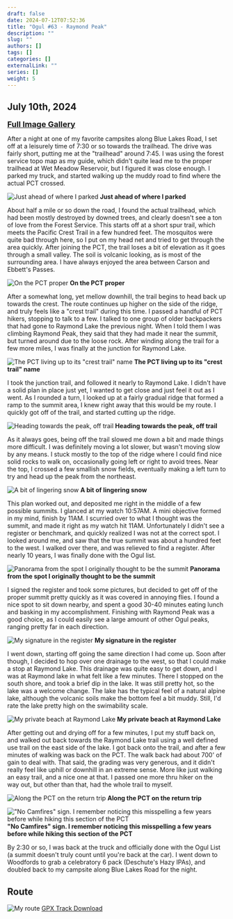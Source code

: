```yaml
---
draft: false
date: 2024-07-12T07:52:36
title: "Ogul #63 - Raymond Peak"
description: ""
slug: ""
authors: []
tags: []
categories: []
externalLink: ""
series: []
weight: 5
---
```

## July 10th, 2024
<a href="../../galleries/raymond-peak-gallery/"><font size="4"><b>Full Image Gallery</b></font></a>

After a night at one of my favorite campsites along Blue Lakes Road, I set off at a leisurely time of 7:30 or so towards the trailhead. The drive was fairly short, putting me at the "trailhead" around 7:45. I was using the forest service topo map as my guide, which didn't quite lead me to the proper trailhead at Wet Meadow Reservoir, but I figured it was close enough. I parked my truck, and started walking up the muddy road to find where the actual PCT crossed. 

![Just ahead of where I parked](https://s3.us-west-1.wasabisys.com/web-assets/raymond-peak-7-10-24/PXL_20240710_144647037.jpg?classes=shadow)
**Just ahead of where I parked**

About half a mile or so down the road, I found the actual trailhead, which had been mostly destroyed by downed trees, and clearly doesn't see a ton of love from the Forest Service. This starts off at a short spur trail, which meets the Pacific Crest Trail in a few hundred feet. The mosquitos were quite bad through here, so I put on my head net and tried to get through the area quickly. After joining the PCT, the trail loses a bit of elevation as it goes through a small valley. The soil is volcanic looking, as is most of the surrounding area. I have always enjoyed the area between Carson and Ebbett's Passes.

![On the PCT proper](https://s3.us-west-1.wasabisys.com/web-assets/raymond-peak-7-10-24/PXL_20240710_150218415.jpg?classes=shadow)
**On the PCT proper**

After a somewhat long, yet mellow downhill, the trail begins to head back up towards the crest. The route continues up higher on the side of the ridge, and truly feels like a "crest trail" during this time. I passed a handful of PCT hikers, stopping to talk to a few. I talked to one group of older backpackers that had gone to Raymond Lake the previous night. When I told them I was climbing Raymond Peak, they said that they had made it near the summit, but turned around due to the loose rock. After winding along the trail for a few more miles, I was finally at the junction for Raymond Lake. 

![The PCT living up to its "crest trail" name](https://s3.us-west-1.wasabisys.com/web-assets/raymond-peak-7-10-24/PXL_20240710_154703145.jpg?classes=shadow)
**The PCT living up to its "crest trail" name**

I took the junction trail, and followed it nearly to Raymond Lake. I didn't have a solid plan in place just yet, I wanted to get close and just feel it out as I went. As I rounded a turn, I looked up at a fairly gradual ridge that formed a ramp to the summit area, I knew right away that this would be my route. I quickly got off of the trail, and started cutting up the ridge.

![Heading towards the peak, off trail](https://s3.us-west-1.wasabisys.com/web-assets/raymond-peak-7-10-24/PXL_20240710_164522169.jpg?classes=shadow)
**Heading towards the peak, off trail**

As it always goes, being off the trail slowed me down a bit and made things more difficult. I was definitely moving a lot slower, but wasn't moving slow by any means. I stuck mostly to the top of the ridge where I could find nice solid rocks to walk on, occasionally going left or right to avoid trees. Near the top, I crossed a few smallish snow fields, eventually making a left turn to try and head up the peak from the northeast. 

![A bit of lingering snow](https://s3.us-west-1.wasabisys.com/web-assets/raymond-peak-7-10-24/PXL_20240710_172929508.jpg?classes=shadow)
**A bit of lingering snow**

This plan worked out, and deposited me right in the middle of a few possible summits. I glanced at my watch 10:57AM. A mini objective formed in my mind, finish by 11AM. I scurried over to what I thought was the summit, and made it right as my watch hit 11AM. Unfortunately I didn't see a register or benchmark, and quickly realized I was not at the correct spot. I looked around me, and saw that the true summit was about a hundred feet to the west. I walked over there, and was relieved to find a register. After nearly 10 years, I was finally done with the Ogul list.

![Panorama from the spot I originally thought to be the summit](https://s3.us-west-1.wasabisys.com/web-assets/raymond-peak-7-10-24/PXL_20240710_180307316.PANO.jpg?classes=shadow)
**Panorama from the spot I originally thought to be the summit**

I signed the register and took some pictures, but decided to get off of the proper summit pretty quickly as it was covered in annoying flies. I found a nice spot to sit down nearby, and spent a good 30-40 minutes eating lunch and basking in my accomplishment. Finishing with Raymond Peak was a good choice, as I could easily see a large amount of other Ogul peaks, ranging pretty far in each direction. 

![My signature in the register](https://s3.us-west-1.wasabisys.com/web-assets/raymond-peak-7-10-24/PXL_20240710_181105839.jpg?classes=shadow)
**My signature in the register**

I went down, starting off going the same direction I had come up. Soon after though, I decided to hop over one drainage to the west, so that I could make a stop at Raymond Lake. This drainage was quite easy to get down, and I was at Raymond lake in what felt like a few minutes. There I stopped on the south shore, and took a brief dip in the lake. It was still pretty hot, so the lake was a welcome change. The lake has the typical feel of a natural alpine lake, although the volcanic soils make the bottom feel a bit muddy. Still, I'd rate the lake pretty high on the swimability scale.

![My private beach at Raymond Lake](https://s3.us-west-1.wasabisys.com/web-assets/raymond-peak-7-10-24/PXL_20240710_191737225.MP.jpg?classes=shadow)
**My private beach at Raymond Lake**

After getting out and drying off for a few minutes, I put my stuff back on, and walked out back towards the Raymond Lake trail using a well defined use trail on the east side of the lake. I got back onto the trail, and after a few minutes of walking was back on the PCT. The walk back had about 700' of gain to deal with. That said, the grading was very generous, and it didn't really feel like uphill or downhill in an extreme sense. More like just walking an easy trail, and a nice one at that. I passed one more thru hiker on the way out, but other than that, had the whole trail to myself.

![Along the PCT on the return trip](https://s3.us-west-1.wasabisys.com/web-assets/raymond-peak-7-10-24/PXL_20240710_200844829.jpg?classes=shadow)
**Along the PCT on the return trip**

!["No Camfires" sign. I remember noticing this misspelling a few years before while hiking this section of the PCT](https://s3.us-west-1.wasabisys.com/web-assets/raymond-peak-7-10-24/PXL_20240710_204620810.jpg?classes=shadow)
**"No Camfires" sign. I remember noticing this misspelling a few years before while hiking this section of the PCT**

By 2:30 or so, I was back at the truck and officially done with the Ogul List (a summit doesn't truly count until you're back at the car). I went down to Woodfords to grab a celebratory 6 pack (Deschute's Hazy IPAs), and doubled back to my campsite along Blue Lakes Road for the night.


## Route
![My route](https://s3.us-west-1.wasabisys.com/web-assets/raymond-peak-7-10-24/raymond-peak_route.png?classes=shadow)
[GPX Track Download](https://s3.us-west-1.wasabisys.com/web-assets/raymond-peak-7-10-24/raymond-peak_route.gpx)